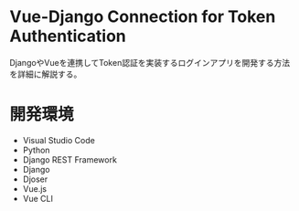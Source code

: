 # Vue-Django Connection for Token Authentication

DjangoやVueを連携してToken認証を実装するログインアプリを開発する方法を詳細に解説する。


# 開発環境

* Visual Studio Code
* Python
* Django REST Framework
* Django
* Djoser
* Vue.js
* Vue CLI

